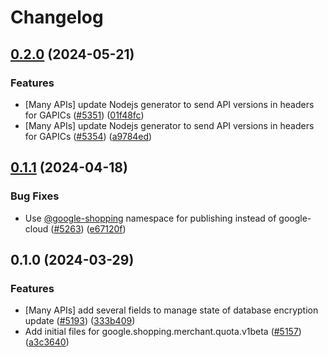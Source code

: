 # Changelog

## [0.2.0](https://github.com/googleapis/google-cloud-node/compare/quota-v0.1.1...quota-v0.2.0) (2024-05-21)


### Features

* [Many APIs] update Nodejs generator to send API versions in headers for GAPICs ([#5351](https://github.com/googleapis/google-cloud-node/issues/5351)) ([01f48fc](https://github.com/googleapis/google-cloud-node/commit/01f48fce63ec4ddf801d59ee2b8c0db9f6fb8372))
* [Many APIs] update Nodejs generator to send API versions in headers for GAPICs ([#5354](https://github.com/googleapis/google-cloud-node/issues/5354)) ([a9784ed](https://github.com/googleapis/google-cloud-node/commit/a9784ed3db6ee96d171762308bbbcd57390b6866))

## [0.1.1](https://github.com/googleapis/google-cloud-node/compare/quota-v0.1.0...quota-v0.1.1) (2024-04-18)


### Bug Fixes

* Use [@google-shopping](https://github.com/google-shopping) namespace for publishing instead of google-cloud ([#5263](https://github.com/googleapis/google-cloud-node/issues/5263)) ([e67120f](https://github.com/googleapis/google-cloud-node/commit/e67120f1626f494e9e1cf8548a8ce853f4117ba6))

## 0.1.0 (2024-03-29)


### Features

* [Many APIs] add several fields to manage state of database encryption update ([#5193](https://github.com/googleapis/google-cloud-node/issues/5193)) ([333b409](https://github.com/googleapis/google-cloud-node/commit/333b40951a255ecfab249bd6e7ace5877270ec85))
* Add initial files for google.shopping.merchant.quota.v1beta ([#5157](https://github.com/googleapis/google-cloud-node/issues/5157)) ([a3c3640](https://github.com/googleapis/google-cloud-node/commit/a3c36406f10b6c7e71a43be83114e7a90a4b819e))
